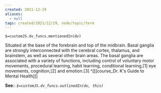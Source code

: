 ```yaml
---
created: 2021-12-29 
aliases:
  - null
tags: created/2021/12/29, node/topic/term
---
```

`$=customJS.dv_funcs.mentionedIn(dv)`

Situated at the base of the forebrain and top of the midbrain. Basal ganglia are strongly interconnected with the cerebral cortex, thalamus, and brainstem, as well as several other brain areas. The basal ganglia are associated with a variety of functions, including control of voluntary motor movements, procedural learning, habit learning, conditional learning,\[1\] eye movements, cognition,\[2\] and emotion.\[3\]
 ^[[[course_Dr. K's Guide to Mental Health]]]

**See**::
*`$=customJS.dv_funcs.outlinedIn(dv, this)`*